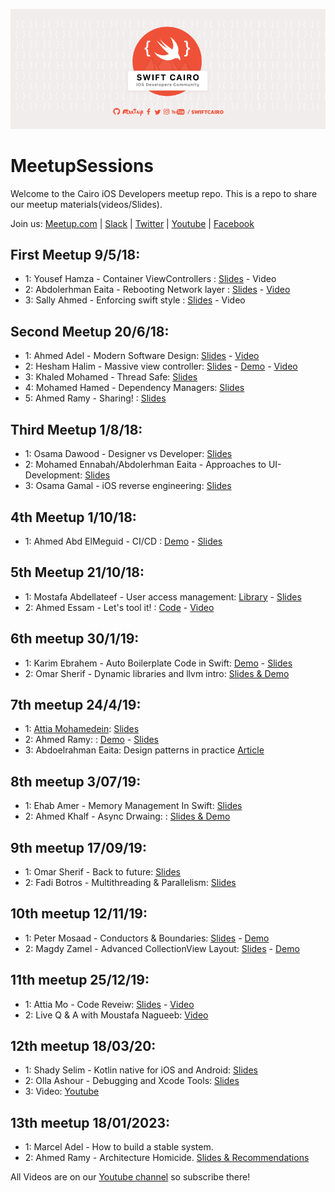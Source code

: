 <p align="center">
  <img alt="SwiftCairo: A cairo based Meetup group" src="https://github.com/SwiftCairo/MeetupSessions/blob/master/cover-pic.png">
</p>

# MeetupSessions
Welcome to the Cairo iOS Developers meetup repo. This is a repo to share our meetup materials(videos/Slides). 

Join us: [Meetup.com](https://www.meetup.com/Swift-Cairo-iOS-Developers-Meetup/) | 
[Slack](https://join.slack.com/t/swiftcairo/shared_invite/enQtMzUwMzI4ODc4NDMyLTM5NTQyYjFhZGJkNThjZjhmZTIxNmU4MDI1MDJjNDI5NDI5YWNjY2NkOTU1MDc3NzJjNjViZGMzMDljZWU2Zjk) 
| [Twitter](http://twitter.com/swiftcairo/) | [Youtube](https://www.youtube.com/channel/UC35fDS6vgZSdHol5WguMqEg?) | [Facebook](http://facebook.com/swiftcairo/)

## First Meetup 9/5/18: 
- 1: Yousef Hamza - Container ViewControllers : [Slides](https://github.com/SwiftCairo/MeetupSessions/blob/master/1st%20Meetup-May%202018/Instabug-Meetup.key) - Video
- 2: Abdolerhman Eaita - Rebooting Network layer : [Slides](https://github.com/Yoloabdo/RebootingNetwork/blob/master/Rebooting%20Network.key) - [Video](https://www.youtube.com/watch?v=4SQnPJao40g&t=1028s)
- 3: Sally Ahmed - Enforcing swift style : [Slides](https://github.com/SwiftCairo/MeetupSessions/blob/master/1st%20Meetup-May%202018/how%20can%20i%20enforce%20swift%20style%20-%20Sally%20Ahmed.pdf) - Video


## Second Meetup 20/6/18: 
- 1: Ahmed Adel - Modern Software Design: [Slides](https://github.com/SwiftCairo/MeetupSessions/blob/master/2nd%20Meetup-Jun2018/Modern%20Software%20Design.pdf) - [Video](https://youtu.be/DrTPet0NVo4)
- 2: Hesham Halim - Massive view controller: [Slides](https://github.com/SwiftCairo/MeetupSessions/blob/master/2nd%20Meetup-Jun2018/Massive%20View%20Controller/Massive-View-Controller.pdf) - [Demo](https://github.com/SwiftCairo/MeetupSessions/tree/master/2nd%20Meetup-Jun2018/Massive%20View%20Controller/MVVMSample-master) - [Video](https://youtu.be/4MmhcvS7FHg)
- 3: Khaled Mohamed - Thread Safe: [Slides](https://github.com/SwiftCairo/MeetupSessions/blob/master/2nd%20Meetup-Jun2018/Threadsafe/Instabug_iOS.key)
- 4: Mohamed Hamed - Dependency Managers: [Slides](https://github.com/SwiftCairo/MeetupSessions/blob/master/2nd%20Meetup-Jun2018/Dependency%20Managers.pdf)
- 5: Ahmed Ramy - Sharing! : [Slides](https://github.com/SwiftCairo/MeetupSessions/blob/master/2nd%20Meetup-Jun2018/Blogging%20Session.key) 


## Third Meetup 1/8/18: 
- 1: Osama Dawood - Designer vs Developer: [Slides](https://github.com/SwiftCairo/MeetupSessions/tree/master/3rd%20Meetup-%20Aug2018/UI-Approaches)
- 2: Mohamed Ennabah/Abdolerhman Eaita - Approaches to UI-Development: [Slides](https://github.com/SwiftCairo/MeetupSessions/blob/master/3rd%20Meetup-%20Aug2018/Osama-Presentation.pdf)
- 3: Osama Gamal - iOS reverse engineering: [Slides](https://github.com/SwiftCairo/MeetupSessions/blob/master/3rd%20Meetup-%20Aug2018/iOSReverseEngineering1.2.pdf)


## 4th Meetup 1/10/18: 
- 1: Ahmed Abd ElMeguid - CI/CD : [Demo](https://github.com/SwiftCairo/MeetupSessions/tree/master/4th%20Meetup-%20Oct2018/CI-Meguid/Demo/travis-ci-pipeline-master) - [Slides](https://github.com/SwiftCairo/MeetupSessions/blob/master/4th%20Meetup-%20Oct2018/CI-Meguid/Slides/CI_CD%20on%20iOS.pdf)


## 5th Meetup 21/10/18: 
- 1: Mostafa Abdellateef - User access management: [Library](https://github.com/mmabdelateef/Koosa) - [Slides](https://speakerdeck.com/mmabdelateef/access-control-management-with-swift)
- 2: Ahmed Essam - Let's tool it! : [Code](https://github.com/aessam/SwiftCairoToolsDemo) - [Video](https://www.youtube.com/watch?v=c5c42DneGdY)

## 6th meetup 30/1/19:
- 1: Karim Ebrahem - Auto Boilerplate Code in Swift: [Demo](https://github.com/KarimEbrahemAbdelaziz/SwiftCairoTalk) - [Slides](https://github.com/SwiftCairo/MeetupSessions/blob/master/6th%20meetup/Auto%20Boilerplate%20Code%20in%20Swift.key)
- 2: Omar Sherif - Dynamic libraries and llvm intro: [Slides & Demo]()

## 7th meetup 24/4/19:
- 1: [Attia Mohamedein](https://twitter.com/attiamothedev): [Slides](https://speakerdeck.com/attiamohamedein/intro-to-reactive-programming-in-ios-using-rxswift)
- 2: Ahmed Ramy: : [Demo](https://github.com/ARamy23/Vapor-Init) - [Slides]()
- 3: Abdoelrahman Eaita: Design patterns in practice [Article](https://blog.usejournal.com/practical-uses-of-design-patterns-in-ios-development-command-pattern-c58941d6cc99)

## 8th meetup 3/07/19:
- 1: Ehab Amer - Memory Management In Swift: [Slides](https://www.dropbox.com/s/9yy7jyjlrjevf72/Memory%20Managment.zip?dl=0)
- 2: Ahmed Khalf -  Async Drwaing: : [Slides & Demo](https://github.com/ahmedk92/AsyncDrawing)

## 9th meetup 17/09/19:
- 1: Omar Sherif - Back to future: [Slides](https://github.com/cg-jedi/Swift_Cairo_Talk_2)
- 2: Fadi Botros - Multithreading & Parallelism: [Slides](https://github.com/SwiftCairo/MeetupSessions/tree/master/9th%20meetup/Fadi%20Botros)

## 10th meetup 12/11/19:
- 1: Peter Mosaad - Conductors & Boundaries: [Slides](https://github.com/SwiftCairo/MeetupSessions/blob/master/10th%20meetup/CONDUCTORS.pptx) - [Demo](https://github.com/PeterMosaad/conductors-demo)
- 2: Magdy Zamel - Advanced CollectionView Layout: [Slides](https://drive.google.com/open?id=1VEPyfL3a4iqIU6gnQxDPftiF1KkIgsOl) - [Demo](https://github.com/MagdyZamel/MSZCollectionViewLayout)

## 11th meetup 25/12/19:
- 1: Attia Mo - Code Reveiw: [Slides](https://github.com/SwiftCairo/MeetupSessions/blob/master/11th%20meetup/AttiaMo%20-%20CodeReview.pdf) - [Video](https://www.youtube.com/watch?v=NRHoElHgekE)
- 2: Live Q & A with Moustafa Nagueeb: [Video](https://www.youtube.com/watch?v=QTD1_ru9kY0)
## 12th meetup 18/03/20:
- 1: Shady Selim - Kotlin native for iOS and Android: [Slides](https://www.slideshare.net/bagaa/kotlin-native-for-ios-and-android)
- 2: Olla Ashour - Debugging and Xcode Tools: [Slides](https://github.com/SwiftCairo/MeetupSessions/blob/master/12th/Advanced%20Debugging%20and%20Xcode%20Tips.pdf)
- 3: Video: [Youtube](https://www.youtube.com/watch?v=FxihiBN1f60&fbclid=IwAR2tIwP5EhpAC_BcqRNODffyzuARz8VxY1JOrFkZEmd3aQ8ilvsqf2yq7Jw)

## 13th meetup 18/01/2023: 
- 1: Marcel Adel - How to build a stable system.
- 2: Ahmed Ramy - Architecture Homicide. [Slides & Recommendations](https://github.com/SwiftCairo/MeetupSessions/tree/master/13th%20meetup/Architecture%20Homicide)

All Videos are on our [Youtube channel](https://www.youtube.com/swiftcairo) so subscribe there!


